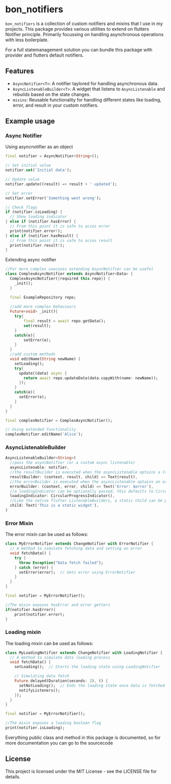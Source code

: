 # bon_notifiers

`bon_notifiers` is a collection of custom notifiers and mixins that I use in my projects. This package provides various utilities to extend on flutters Notifier principle. Primarily focussing on handling asynchronous operations with less boilerplate.

For a full statemanagement solution you can bundle this package with provider and flutters default notifiers.

## Features

- `AsyncNotifier<T>`: A notifier taylored for handling asynchronous data.
- `AsyncListenableBuilder<T>`: A widget that listens to `AsyncListenable` and rebuilds based on the state changes.
- `mixins`: Reusable functionality for handling different states like loading, error, and result in your custom notifiers.

## Example usage
### Async Notifier
Using asyncnotifier as an object
```dart
final notifier = AsyncNotifier<String>();

// Set initial value
notifier.set('Initial data');

// Update value
notifier.update((result) => result + ' updated');

// Set error
notifier.setError('Something went wrong');

// Check flags
if (notifier.isLoading) {
  // Show loading indicator
} else if (notifier.hasError) {
  // From this point it is safe to acces error
  print(notifier.error!);
} else if (notifier.hasResult) {
  // From this point it is safe to acces result
  print(notifier.result!);
}
```
Extending async notifier
```dart
//For more complex usecases extending AsyncNotifier can be useful
class ComplexAsyncNotifier extends AsyncNotifier<Data> {
  ComplexAsyncNotifier({required this.repo}) {
    _init();
  }

  final ExampleRepository repo;
  
  //add more complex behaviours
  Future<void> _init(){
    try{
        final result = await repo.getData();
        set(result);
    }
    catch(e){
        setError(e);
    }
  }
  //add custom methods
  void editName(String newName) {
    setLoading();
    try{
      update((data) async {
        return await repo.updateData(data.copyWith(name: newName));
      });
    }
    catch(e){
      setError(e);
    }
  }
}

final complexNotifier = ComplexAsyncNotifier();

// Using extended functionality
complexNotifier.editName('Alice');
```

### AsyncListenableBuilder
```dart
AsyncListenableBuilder<String>(
  //pass the asyncNotifier (or a custom async listenable)
  asyncListenable: notifier,
  //the resultBuilder is executed when the asyncListenable optains a (new) result
  resultBuilder: (context, result, child) => Text(result),
  //the errorBuilder is executed when the asyncListenable optains an error
  errorBuilder: (context, error, child) => Text('Error: $error'),
  //a loadingIndicator can be optionally passed, this defaults to CircularProgressIndicator.adaptive
  loadingIndicator: CircularProgressIndicator(),
  //Like the native flutter ListenableBuilders, a static child can be provided if a part of the widget tree is not dependant on the notifier
  child: Text('This is a static widget'),
)
```

### Error Mixin
The error mixin can be used as follows:
```dart
class MyErrorNotifier extends ChangeNotifier with ErrorNotifier {
  // A method to simulate fetching data and setting an error
  void fetchData() {
    try {
      throw Exception("Data fetch failed");
    } catch (error) {
      setError(error);  // Sets error using ErrorNotifier
    }
  }
}

final notifier = MyErrorNotifier();

//The mixin exposes hasError and error getters
if(notifier.hasError){
    print(notifier.error);
}
```
### Loading mixin
The loading mixin can be used as follows:
```dart
class MyLoadingNotifier extends ChangeNotifier with LoadingNotifier {
  // A method to simulate data loading process
  void fetchData() {
    setLoading();  // Starts the loading state using LoadingNotifier

    // Simulating data fetch
    Future.delayed(Duration(seconds: 2), () {
      setNotLoading();  // Ends the loading state once data is fetched
      notifyListeners();
    });
  }
}

final notifier = MyErrorNotifier();

//The mixin exposes a loading boolean flag
print(notifier.isLoading);
```

Everything public class and method in this package is documented, so for more documentation you can go to the sourcecode

## License
This project is licensed under the MIT License - see the LICENSE file for details.
